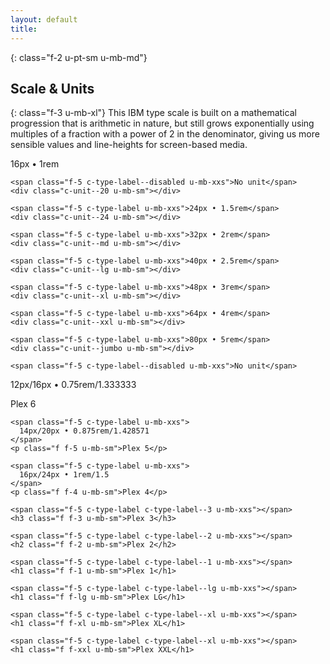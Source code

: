 ```yaml
---
layout: default
title:
---
```


{: class="f-2 u-pt-sm u-mb-md"}
## Scale & Units

{: class="f-3 u-mb-xl"}
This IBM type scale is built on a mathematical progression that is arithmetic in nature, but still grows exponentially using multiples of a fraction with a power of 2 in the denominator, giving us more sensible values and line-heights for screen-based media.

<div class="c-panel">
  <div class="c-units">
    <span class="f-5 c-type-label u-mb-xxs">16px • 1rem</span>
    <div class="c-unit--16 u-mb-sm"></div>

    <span class="f-5 c-type-label--disabled u-mb-xxs">No unit</span>
    <div class="c-unit--20 u-mb-sm"></div>

    <span class="f-5 c-type-label u-mb-xxs">24px • 1.5rem</span>
    <div class="c-unit--24 u-mb-sm"></div>

    <span class="f-5 c-type-label u-mb-xxs">32px • 2rem</span>
    <div class="c-unit--md u-mb-sm"></div>

    <span class="f-5 c-type-label u-mb-xxs">40px • 2.5rem</span>
    <div class="c-unit--lg u-mb-sm"></div>

    <span class="f-5 c-type-label u-mb-xxs">48px • 3rem</span>
    <div class="c-unit--xl u-mb-sm"></div>

    <span class="f-5 c-type-label u-mb-xxs">64px • 4rem</span>
    <div class="c-unit--xxl u-mb-sm"></div>

    <span class="f-5 c-type-label u-mb-xxs">80px • 5rem</span>
    <div class="c-unit--jumbo u-mb-sm"></div>

    <span class="f-5 c-type-label--disabled u-mb-xxs">No unit</span>
  </div>
  <div class="c-type-scale">
    <span class="f-5 c-type-label u-mb-xxs">
      12px/16px • 0.75rem/1.333333
    </span>
    <p class="f f-6 u-mb-sm">Plex 6</p>

    <span class="f-5 c-type-label u-mb-xxs">
      14px/20px • 0.875rem/1.428571
    </span>
    <p class="f f-5 u-mb-sm">Plex 5</p>

    <span class="f-5 c-type-label u-mb-xxs">
      16px/24px • 1rem/1.5
    </span>
    <p class="f f-4 u-mb-sm">Plex 4</p>

    <span class="f-5 c-type-label c-type-label--3 u-mb-xxs"></span>
    <h3 class="f f-3 u-mb-sm">Plex 3</h3>

    <span class="f-5 c-type-label c-type-label--2 u-mb-xxs"></span>
    <h2 class="f f-2 u-mb-sm">Plex 2</h2>

    <span class="f-5 c-type-label c-type-label--1 u-mb-xxs"></span>
    <h1 class="f f-1 u-mb-sm">Plex 1</h1>

    <span class="f-5 c-type-label c-type-label--lg u-mb-xxs"></span>
    <h1 class="f f-lg u-mb-sm">Plex LG</h1>

    <span class="f-5 c-type-label c-type-label--xl u-mb-xxs"></span>
    <h1 class="f f-xl u-mb-sm">Plex XL</h1>

    <span class="f-5 c-type-label c-type-label--xl u-mb-xxs"></span>
    <h1 class="f f-xxl u-mb-sm">Plex XXL</h1>
  </div>
</div>
